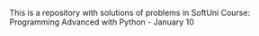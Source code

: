This is a repository with solutions of problems in SoftUni Course: Programming Advanced with Python - January 10
